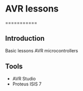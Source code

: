 # AVR lessons
===========

## Introduction

Basic lessons AVR microcontrollers

## Tools

* AVR Studio
* Proteus ISIS 7